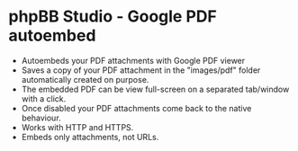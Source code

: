 # phpBB Studio - Google PDF autoembed

- Autoembeds your PDF attachments with Google PDF viewer
- Saves a copy of your PDF attachment in the "images/pdf" folder automatically created on purpose.
- The embedded PDF can be view full-screen on a separated tab/window with a click.
- Once disabled your PDF attachments come back to the native behaviour.
- Works with HTTP and HTTPS.
- Embeds only attachments, not URLs.
